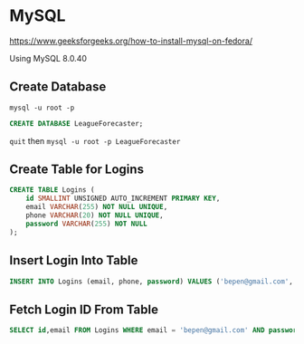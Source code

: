 # MySQL
https://www.geeksforgeeks.org/how-to-install-mysql-on-fedora/

Using MySQL 8.0.40

## Create Database

`mysql -u root -p`

```sql
CREATE DATABASE LeagueForecaster;
```

`quit` then `mysql -u root -p LeagueForecaster`

## Create Table for Logins

```sql
CREATE TABLE Logins (
    id SMALLINT UNSIGNED AUTO_INCREMENT PRIMARY KEY,
    email VARCHAR(255) NOT NULL UNIQUE,
    phone VARCHAR(20) NOT NULL UNIQUE,
    password VARCHAR(255) NOT NULL
);
```

## Insert Login Into Table

```sql
INSERT INTO Logins (email, phone, password) VALUES ('bepen@gmail.com', '1234567890', 'P@ssw0rd');
```

## Fetch Login ID From Table

```sql
SELECT id,email FROM Logins WHERE email = 'bepen@gmail.com' AND password = 'P@ssw0rd';
```
